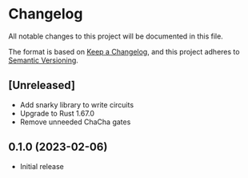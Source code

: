 # Changelog

All notable changes to this project will be documented in this file.

The format is based on [Keep a Changelog](https://keepachangelog.com/en/1.0.0/),
and this project adheres to [Semantic Versioning](https://semver.org/spec/v2.0.0.html).

## [Unreleased]

- Add snarky library to write circuits
- Upgrade to Rust 1.67.0
- Remove unneeded ChaCha gates

## 0.1.0 (2023-02-06)

- Initial release
